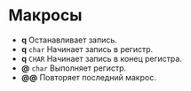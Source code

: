 # Макросы
- __q__
  Останавливает запись.
- __q__ `char`
  Начинает запись в регистр.
- __q__ `CHAR`
  Начинает запись в конец регистра.
- __@__ `char`
  Выполняет регистр.
- __@@__
  Повторяет последний макрос.
